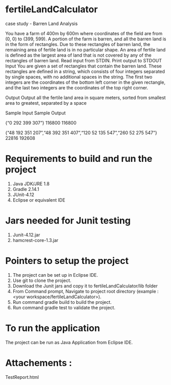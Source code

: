 # fertileLandCalculator

case study - Barren Land Analysis

You have a farm of 400m by 600m where coordinates of the field are from (0, 0) to (399, 599). A portion of the farm is barren, and all the barren land is in the form of rectangles. Due to these rectangles of barren land, the remaining area of fertile land is in no particular shape. An area of fertile land is defined as the largest area of land that is not covered by any of the rectangles of barren land. Read input from STDIN. Print output to STDOUT Input You are given a set of rectangles that contain the barren land. These rectangles are defined in a string, which consists of four integers separated by single spaces, with no additional spaces in the string. The first two integers are the coordinates of the bottom left corner in the given rectangle, and the last two integers are the coordinates of the top right corner.

Output Output all the fertile land area in square meters, sorted from smallest area to greatest, separated by a space

Sample Input                                                                Sample Output

{“0 292 399 307”}                                                           116800  116800

{“48 192 351 207”,“48 392 351 407”,“120 52 135 547”,“260 52 275 547”}       22816 192608 

# Requirements to build and run the project
1) Java JDK/JRE 1.8 
2) Gradle 2.14.1 
3) JUnit-4.12
4) Eclipse or equivalent IDE

# Jars needed for Junit testing
1) Junit-4.12.jar 
2) hamcrest-core-1.3.jar

# Pointers to setup the project
1) The project can be set up in Eclipse IDE.
2) Use git to clone the project.
3) Download the Junit jars and copy it to fertileLandCalculator/lib folder
3) From Command prompt, Navigate to project root directory (example : <your workspace/fertileLandCalculator>).
4) Run command gradle build to build the project.
5) Run command gradle test to validate the project.

# To run the application 
The project can be run as Java Application from Eclipse IDE.

# Attachements : 
TestReport.html


